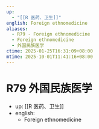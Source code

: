 ```yaml
---
up:
  - "[[R 医药、卫生]]"
english: Foreign ethnomedicine
aliases:
  - R79 - Foreign ethnomedicine
  - Foreign ethnomedicine
  - 外国民族医学
ctime: 2025-01-25T16:31:09+08:00
mtime: 2025-10-01T11:41:16+08:00
---
```


# R79 外国民族医学

- up: [[R 医药、卫生]]
- english:
	- Foreign ethnomedicine
